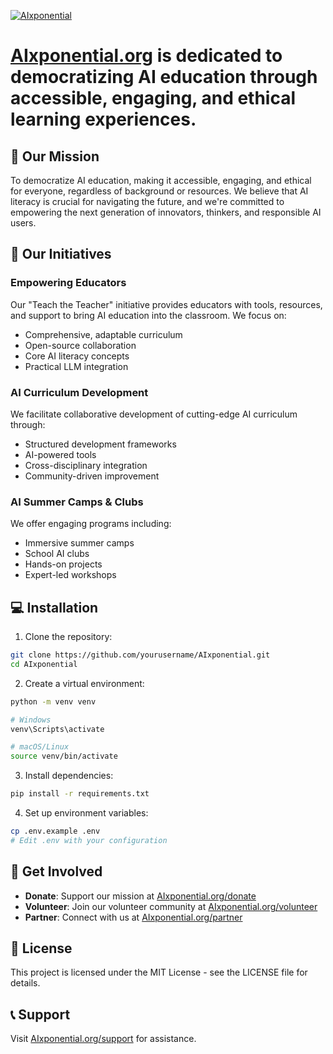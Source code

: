 [![AIxponential](http://aixponential.org/images/shortLogo.png)](https://aixponential.org)  

# [AIxponential.org](https://AIxponential.org) is dedicated to democratizing AI education through accessible, engaging, and ethical learning experiences.

## 🎯 Our Mission

To democratize AI education, making it accessible, engaging, and ethical for everyone, regardless of background or resources. We believe that AI literacy is crucial for navigating the future, and we're committed to empowering the next generation of innovators, thinkers, and responsible AI users.

## 🚀 Our Initiatives

### Empowering Educators
Our "Teach the Teacher" initiative provides educators with tools, resources, and support to bring AI education into the classroom. We focus on:
- Comprehensive, adaptable curriculum
- Open-source collaboration
- Core AI literacy concepts
- Practical LLM integration

### AI Curriculum Development
We facilitate collaborative development of cutting-edge AI curriculum through:
- Structured development frameworks
- AI-powered tools
- Cross-disciplinary integration
- Community-driven improvement

### AI Summer Camps & Clubs
We offer engaging programs including:
- Immersive summer camps
- School AI clubs
- Hands-on projects
- Expert-led workshops

## 💻 Installation

1. Clone the repository:
```bash
git clone https://github.com/yourusername/AIxponential.git
cd AIxponential
```

2. Create a virtual environment:
```bash
python -m venv venv

# Windows
venv\Scripts\activate

# macOS/Linux
source venv/bin/activate
```

3. Install dependencies:
```bash
pip install -r requirements.txt
```

4. Set up environment variables:
```bash
cp .env.example .env
# Edit .env with your configuration
```

## 🤝 Get Involved

- **Donate**: Support our mission at [AIxponential.org/donate](https://AIxponential.org/donate)
- **Volunteer**: Join our volunteer community at [AIxponential.org/volunteer](https://AIxponential.org/volunteer)
- **Partner**: Connect with us at [AIxponential.org/partner](https://AIxponential.org/partner)

## 📄 License

This project is licensed under the MIT License - see the LICENSE file for details.

## 📞 Support

Visit [AIxponential.org/support](https://AIxponential.org/support) for assistance.
